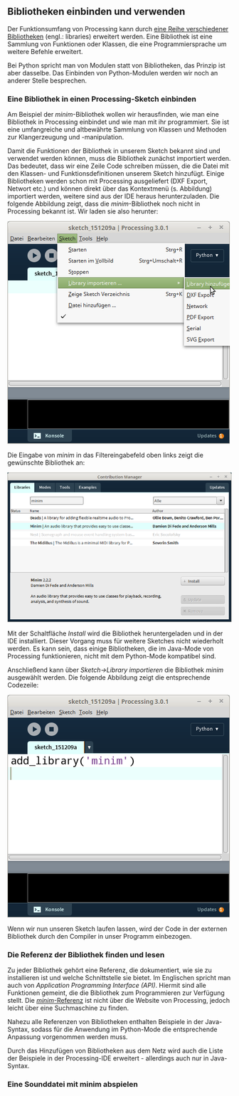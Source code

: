 ## Bibliotheken einbinden und verwenden

Der Funktionsumfang von Processing kann durch [eine Reihe verschiedener Bibliotheken](https://processing.org/reference/libraries/) (engl.: libraries) erweitert werden. Eine Bibliothek ist eine Sammlung von Funktionen oder Klassen, die eine Programmiersprache um weitere Befehle erweitert.

Bei Python spricht man von Modulen statt von Bibliotheken, das Prinzip ist aber dasselbe. Das Einbinden von Python-Modulen werden wir noch an anderer Stelle besprechen.

### Eine Bibliothek in einen Processing-Sketch einbinden

Am Beispiel der *minim*-Bibliothek wollen wir herausfinden, wie man eine Bibliothek in Processing einbindet und wie man mit ihr programmiert. Sie ist eine umfangreiche und altbewährte Sammlung von Klassen und Methoden zur Klangerzeugung und -manipulation.

Damit die Funktionen der Bibliothek in unserem Sketch bekannt sind und verwendet werden können, muss die Bibliothek zunächst importiert werden. Das bedeutet, dass wir eine Zeile Code schreiben müssen, die die Datei mit den Klassen- und Funktionsdefinitionen unserem Sketch hinzufügt. Einige Bibliotheken werden schon mit Processing ausgeliefert (DXF Export, Networt etc.) und können direkt über das Kontextmenü (s. Abbildung) importiert werden, weitere sind aus der IDE heraus herunterzuladen. Die folgende Abbildung zeigt, dass die *minim*-Bibliothek noch nicht in Processing bekannt ist. Wir laden sie also herunter:

![Library einbinden](../images/lib-library-hinzufuegen.png)

Die Eingabe von *minim* in das Filtereingabefeld oben links zeigt die gewünschte Bibliothek an:

![Libraries laden](../images/lib-libraries-laden.png)

Mit der Schaltfläche *Install* wird die Bibliothek heruntergeladen und in der IDE installiert. Dieser Vorgang muss für weitere Sketches nicht wiederholt werden. Es kann sein, dass einige Bibliotheken, die im Java-Mode von Processing funktionieren, nicht mit dem Python-Mode kompatibel sind.

Anschließend kann über *Sketch->Library importieren* die Bibliothek *minim* ausgewählt werden. Die folgende Abbildung zeigt die entsprechende Codezeile:

![Library importiert](../images/lib-importiert.png)

Wenn wir nun unseren Sketch laufen lassen, wird der Code in der externen Bibliothek durch den Compiler in unser Programm einbezogen.

### Die Referenz der Bibliothek finden und lesen

Zu jeder Bibliothek gehört eine Referenz, die dokumentiert, wie sie zu installieren ist und welche Schnittstelle sie bietet. Im Englischen spricht man auch von *Application Programming Interface (API)*. Hiermit sind alle Funktionen gemeint, die die Bibliothek zum Programmieren zur Verfügung stellt. Die [*minim*-Referenz](http://code.compartmental.net/minim/) ist nicht über die Website von Processing, jedoch leicht über eine Suchmaschine zu finden. 

Nahezu alle Referenzen von Bibliotheken enthalten Beispiele in der Java-Syntax, sodass für die Anwendung im Python-Mode die entsprechende Anpassung vorgenommen werden muss.

Durch das Hinzufügen von Bibliotheken aus dem Netz wird auch die Liste der Beispiele in der Processing-IDE erweitert - allerdings auch nur in Java-Syntax.

### Eine Sounddatei mit minim abspielen

